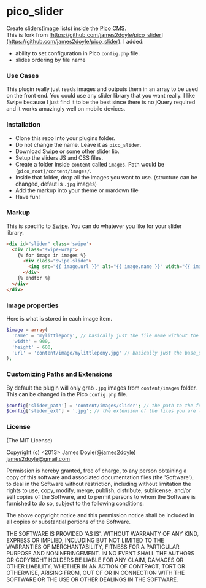 pico_slider
===========

Create sliders(image lists) inside the [Pico CMS](http://pico.dev7studios.com/).  
This is fork from [https://github.com/james2doyle/pico_slider](https://github.com/james2doyle/pico_slider). I added:
* ability to set configuration in Pico `config.php` file.
* slides ordering by file name

### Use Cases

This plugin really just reads images and outputs them in an array to be used on the front end. You could use any slider library that you want really. I like Swipe because I just find it to be the best since there is no jQuery required and it works amazingly well on mobile devices.

### Installation

* Clone this repo into your plugins folder.
* Do not change the name. Leave it as `pico_slider`.
* Download [Swipe](https://github.com/bradbirdsall/Swipe) or some other slider lib.
* Setup the sliders JS and CSS files.
* Create a folder inside `content` called `images`. Path would be `{pico_root}/content/images/`.
* Inside that folder, drop all the images you want to use. (structure can be changed, defaut is `.jpg` images)
* Add the markup into your theme or mardown file
* Have fun!

### Markup

This is specific to [Swipe](https://github.com/bradbirdsall/Swipe). You can do whatever you like for your slider library.

```html
<div id="slider" class='swipe'>
  <div class="swipe-wrap">
    {% for image in images %}
      <div class="swipe-slide">
        <img src="{{ image.url }}" alt="{{ image.name }}" width="{{ image.width }}" height="{{ image.height }}">
      </div>
    {% endfor %}
  </div>
</div>
```

### Image properties

Here is what is stored in each image item.

```php
$image = array(
  'name' = 'mylittlepony', // basically just the file name without the extension
  'width' = 900,
  'height' = 600,
  'url' = 'content/image/mylittlepony.jpg' // basically just the base_url + the image url
);
```

### Customizing Paths and Extensions

By default the plugin will only grab `.jpg` images from `content/images` folder. This can be changed in the Pico `config.php` file.

```php
$config['slider_path'] = 'content/images/slider'; // the path to the folder you want to use for loading the images
$config['slider_ext'] = '.jpg'; // the extension of the files you are looking for
```

### License

(The MIT License)

Copyright (c) <2013> James Doyle([@james2doyle](http://twitter.com/james2doyle)) james2doyle@gmail.com

Permission is hereby granted, free of charge, to any person obtaining
a copy of this software and associated documentation files (the
'Software'), to deal in the Software without restriction, including
without limitation the rights to use, copy, modify, merge, publish,
distribute, sublicense, and/or sell copies of the Software, and to
permit persons to whom the Software is furnished to do so, subject to
the following conditions:

The above copyright notice and this permission notice shall be
included in all copies or substantial portions of the Software.

THE SOFTWARE IS PROVIDED 'AS IS', WITHOUT WARRANTY OF ANY KIND,
EXPRESS OR IMPLIED, INCLUDING BUT NOT LIMITED TO THE WARRANTIES OF
MERCHANTABILITY, FITNESS FOR A PARTICULAR PURPOSE AND NONINFRINGEMENT.
IN NO EVENT SHALL THE AUTHORS OR COPYRIGHT HOLDERS BE LIABLE FOR ANY
CLAIM, DAMAGES OR OTHER LIABILITY, WHETHER IN AN ACTION OF CONTRACT,
TORT OR OTHERWISE, ARISING FROM, OUT OF OR IN CONNECTION WITH THE
SOFTWARE OR THE USE OR OTHER DEALINGS IN THE SOFTWARE.
